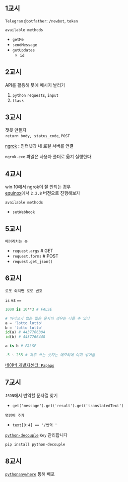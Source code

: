 ## 1교시
`Telegram`
`@botfather`: `/newbot`, `token`

`available methods`
  - `getMe`
  - `sendMessage`
  - `getUpdates`
    - `id`
  
## 2교시
API를 활용해 봇에 메시지 날리기
  1. `python`
    `requests`, `input`
  2. `flask`

## 3교시
챗봇 만들자  
`return body, status_code`, `POST`  


[ngrok](https://ngrok.com/) : 인터넷과 내 로걸 서버를 연결  

`ngrok.exe` 파일은 사용자 폴더로 옮겨 실행한다

## 4교시
win 10에서 ngrok이 잘 안되는 경우  
[equinox](https://dl.equinox.io/ngrok/ngrok/stable/archive)에서 `2.2.8` 버전으로 진행해보자  

`available methods`
  - `setWebhook`

## 5교시
`메아리치는 봇`
  - `request.args` # GET
  - `request.forms` # POST
  - `request.get_json()` 

## 6교시
`로또 외치면 로또 번호`

`is` vs `==`
```python
1000 is 10**3 # FALSE

# 띄어쓰기 없는 짧은 문자의 경우는 다를 수 있다
a = 'lotto lotto'
b = 'lotto lotto'
id(a) # 4437766384
id(b) # 4437766448

a is b # FALSE

-5 ~ 255 # 자주 쓰는 숫자는 메모리에 이미 넣어둠
```

[네이버 개발자센터: `Papago`](https://developers.naver.com/products/translator/)

## 7교시
`JSON`에서 번역할 문자열 찾기
  - `get('message').get('result').get('translatedText')`  


`명령어 추가`
  - `text[0:4] == '/번역 '`

[`python-decouple`](https://github.com/henriquebastos/python-decouple)
`Key` 관리합니다  
```bash
pip install python-decouple
```

## 8교시

[`pythonanywhere`](https://www.pythonanywhere.com/) 통해 배포